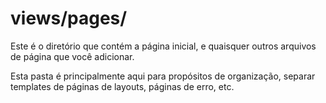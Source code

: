 # views/pages/

Este é o diretório que contém a página inicial, e quaisquer outros arquivos de página que você adicionar.

Esta pasta é principalmente aqui para propósitos de organização, separar templates de páginas de layouts, páginas de erro, etc.


<docmeta name="displayName" value="páginas">

